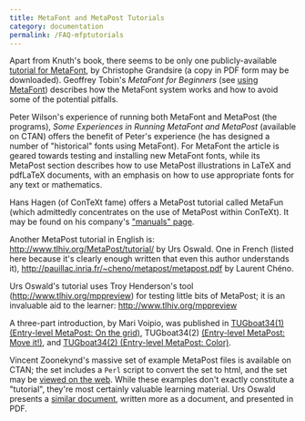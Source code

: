 ```yaml
---
title: MetaFont and MetaPost Tutorials
category: documentation
permalink: /FAQ-mfptutorials
---
```


Apart from Knuth's book, there seems to be only one publicly-available
[tutorial for MetaFont](http://metafont.tutorial.free.fr/), by
Christophe Grandsire (a copy in PDF form may be downloaded).
Geoffrey Tobin's _MetaFont for Beginners_ 
(see [using MetaFont](FAQ-useMF)) describes how the MetaFont
system works and how to avoid some of the potential pitfalls.

Peter Wilson's experience of running both MetaFont and MetaPost (the
programs), _Some Experiences in Running MetaFont and MetaPost_
(available on CTAN) offers the benefit of Peter's experience (he
has designed a 
number of "historical" fonts using MetaFont).  For MetaFont the article is
geared towards testing and installing new MetaFont fonts, while its MetaPost
section describes how to use MetaPost illustrations in LaTeX and
pdfLaTeX documents, with an emphasis on how to use appropriate
fonts for any text or mathematics.

Hans Hagen (of ConTeXt fame) offers a MetaPost tutorial called
MetaFun (which admittedly concentrates on the use of MetaPost within
ConTeXt).  It may be found on his company's 
["manuals" page](http://www.pragma-ade.com/general/manuals/metafun-p.pdf).

Another MetaPost tutorial in English is: 
<http://www.tlhiv.org/MetaPost/tutorial/> by Urs Oswald.
One in French (listed here because it's clearly enough written
that even this author understands it),
<http://pauillac.inria.fr/~cheno/metapost/metapost.pdf>
by Laurent Chéno.

Urs Oswald's tutorial uses Troy Henderson's tool
(<http://www.tlhiv.org/mppreview>) for testing little bits of
MetaPost; it is an invaluable aid to the learner:
<http://www.tlhiv.org/mppreview>

A three-part introduction, by Mari Voipio, was published in
[TUGboat34(1) (Entry-level MetaPost: On the grid)](https://tug.org/TUGboat/intromp/tb106voipio-grid.pdf),
TUGboat34(2)
[(Entry-level MetaPost: Move it!)](https://tug.org/TUGboat/intromp/tb107voipio-moveit.pdf), and
[TUGboat34(2) (Entry-level MetaPost: Color)](https://tug.org/TUGboat/intromp/tb108voipio-color.pdf).

Vincent Zoonekynd's massive set of example MetaPost files is available on
CTAN; the set includes a `Perl` script to convert the
set to html, and the set may be 
[viewed on the web](https://zoonek.free.fr/LaTeX/Metapost/metapost.html).
While these examples don't exactly constitute a "tutorial", they're
most certainly valuable learning material.  Urs Oswald presents a
[similar document](http://www.ursoswald.ch/metapost/tutorial.pdf),
written more as a document, and presented in PDF.

